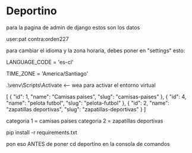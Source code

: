 # Deportino

para la pagina de admin de django 
estos son los datos

user:pat
contra:orden227

para cambiar el idioma y la zona horaria, debes poner en "settings" esto:

LANGUAGE_CODE = 'es-cl'

TIME_ZONE = 'America/Santiago'

.\venv\Scripts\Activate <-- wea para activar el entorno virtual

[
    {
        "id": 1,
        "name": "Camisas paises",
        "slug": "camisas-paises"
    },
    {
        "id": 4,
        "name": "pelota futbol",
        "slug": "pelota-futbol"
    },
    {
        "id": 2,
        "name": "zapatillas deportivas",
        "slug": "zapatillas-deportivas"
    }
]

categoria 1 = camisas paises
categoria 2 = zapatillas deportivas

pip install -r requirements.txt 

pon eso ANTES de poner cd deportino en 
la consola de comandos